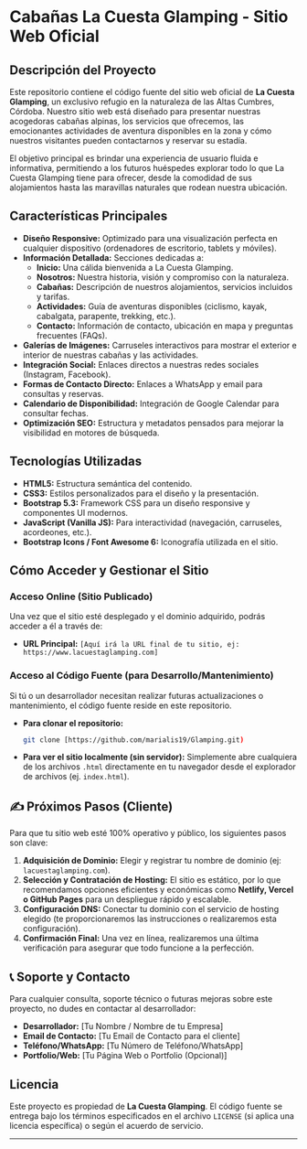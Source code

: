 # Cabañas La Cuesta Glamping - Sitio Web Oficial

## Descripción del Proyecto

Este repositorio contiene el código fuente del sitio web oficial de **La Cuesta Glamping**, un exclusivo refugio en la naturaleza de las Altas Cumbres, Córdoba. Nuestro sitio web está diseñado para presentar nuestras acogedoras cabañas alpinas, los servicios que ofrecemos, las emocionantes actividades de aventura disponibles en la zona y cómo nuestros visitantes pueden contactarnos y reservar su estadía.

El objetivo principal es brindar una experiencia de usuario fluida e informativa, permitiendo a los futuros huéspedes explorar todo lo que La Cuesta Glamping tiene para ofrecer, desde la comodidad de sus alojamientos hasta las maravillas naturales que rodean nuestra ubicación.

## Características Principales

* **Diseño Responsive:** Optimizado para una visualización perfecta en cualquier dispositivo (ordenadores de escritorio, tablets y móviles).
* **Información Detallada:** Secciones dedicadas a:
    * **Inicio:** Una cálida bienvenida a La Cuesta Glamping.
    * **Nosotros:** Nuestra historia, visión y compromiso con la naturaleza.
    * **Cabañas:** Descripción de nuestros alojamientos, servicios incluidos y tarifas.
    * **Actividades:** Guía de aventuras disponibles (ciclismo, kayak, cabalgata, parapente, trekking, etc.).
    * **Contacto:** Información de contacto, ubicación en mapa y preguntas frecuentes (FAQs).
* **Galerías de Imágenes:** Carruseles interactivos para mostrar el exterior e interior de nuestras cabañas y las actividades.
* **Integración Social:** Enlaces directos a nuestras redes sociales (Instagram, Facebook).
* **Formas de Contacto Directo:** Enlaces a WhatsApp y email para consultas y reservas.
* **Calendario de Disponibilidad:** Integración de Google Calendar para consultar fechas.
* **Optimización SEO:** Estructura y metadatos pensados para mejorar la visibilidad en motores de búsqueda.

## Tecnologías Utilizadas

* **HTML5:** Estructura semántica del contenido.
* **CSS3:** Estilos personalizados para el diseño y la presentación.
* **Bootstrap 5.3:** Framework CSS para un diseño responsive y componentes UI modernos.
* **JavaScript (Vanilla JS):** Para interactividad (navegación, carruseles, acordeones, etc.).
* **Bootstrap Icons / Font Awesome 6:** Iconografía utilizada en el sitio.


## Cómo Acceder y Gestionar el Sitio

### Acceso Online (Sitio Publicado)

Una vez que el sitio esté desplegado y el dominio adquirido, podrás acceder a él a través de:

* **URL Principal:** `[Aquí irá la URL final de tu sitio, ej: https://www.lacuestaglamping.com]`

### Acceso al Código Fuente (para Desarrollo/Mantenimiento)

Si tú o un desarrollador necesitan realizar futuras actualizaciones o mantenimiento, el código fuente reside en este repositorio.

* **Para clonar el repositorio:**
    ```bash
    git clone [https://github.com/marialis19/Glamping.git)
    ```

* **Para ver el sitio localmente (sin servidor):**
    Simplemente abre cualquiera de los archivos `.html` directamente en tu navegador desde el explorador de archivos (ej. `index.html`).

## ✍️ Próximos Pasos (Cliente)

Para que tu sitio web esté 100% operativo y público, los siguientes pasos son clave:

1.  **Adquisición de Dominio:** Elegir y registrar tu nombre de dominio (ej: `lacuestaglamping.com`).
2.  **Selección y Contratación de Hosting:** El sitio es estático, por lo que recomendamos opciones eficientes y económicas como **Netlify, Vercel o GitHub Pages** para un despliegue rápido y escalable.
3.  **Configuración DNS:** Conectar tu dominio con el servicio de hosting elegido (te proporcionaremos las instrucciones o realizaremos esta configuración).
4.  **Confirmación Final:** Una vez en línea, realizaremos una última verificación para asegurar que todo funcione a la perfección.

## 📞 Soporte y Contacto

Para cualquier consulta, soporte técnico o futuras mejoras sobre este proyecto, no dudes en contactar al desarrollador:

* **Desarrollador:** [Tu Nombre / Nombre de tu Empresa]
* **Email de Contacto:** [Tu Email de Contacto para el cliente]
* **Teléfono/WhatsApp:** [Tu Número de Teléfono/WhatsApp]
* **Portfolio/Web:** [Tu Página Web o Portfolio (Opcional)]

## Licencia

Este proyecto es propiedad de **La Cuesta Glamping**. El código fuente se entrega bajo los términos especificados en el archivo `LICENSE` (si aplica una licencia específica) o según el acuerdo de servicio.

---

